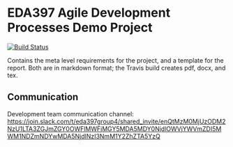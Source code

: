 # EDA397 Agile Development Processes Demo Project

[![Build Status](https://travis-ci.org/magagr/adp_project.svg?branch=master)](https://travis-ci.org/magagr/adp_project)

Contains the meta level requirements for the project,
and a template for the report.
Both are in markdown format; the Travis build creates
pdf, docx, and tex.

## Communication
Development team communication channel:
https://join.slack.com/t/eda397group4/shared_invite/enQtMzM0MjUzODM2NzU1LTA3ZGJmZGY0OWFlMWFjMGY5MDA5MDY0NjdlOWVjYWVmZDI5MWM1NDZmNDYwMDA5NjdlNzI3NmM1Y2ZhZTA5YzQ

